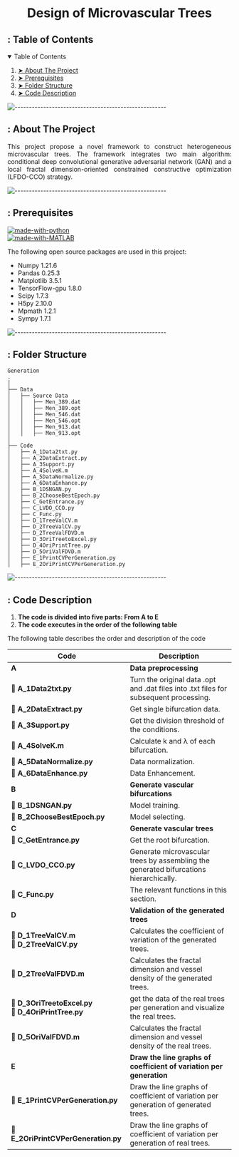 <h1 align="center"> Design of Microvascular Trees </h1>



<!-- TABLE OF CONTENTS -->
<h2 id="table-of-contents"> : Table of Contents</h2>

<details open="open">
  <summary>Table of Contents</summary>
  <ol>
    <li><a href="#about-the-project"> ➤ About The Project</a></li>
    <li><a href="#prerequisites"> ➤ Prerequisites</a></li>
    <li><a href="#folder-structure"> ➤ Folder Structure</a></li>
    <li><a href="#Code-Description"> ➤ Code Description</a></li>
    <!--<li><a href="#experiments">Experiments</a></li>-->
  </ol>
</details>

![-----------------------------------------------------](https://raw.githubusercontent.com/andreasbm/readme/master/assets/lines/rainbow.png)

<!-- ABOUT THE PROJECT -->
<h2 id="about-the-project"> : About The Project</h2>

<p align="justify"> 
  This project propose a novel framework to construct heterogeneous microvascular trees. 
  The framework integrates two main algorithm: conditional deep convolutional generative adversarial network 
  (GAN) and a local fractal dimension-oriented constrained constructive optimization
  (LFDO-CCO) strategy.
</p>

![-----------------------------------------------------](https://raw.githubusercontent.com/andreasbm/readme/master/assets/lines/rainbow.png)

<!-- PREREQUISITES -->
<h2 id="prerequisites"> : Prerequisites</h2>

[![made-with-python](https://img.shields.io/badge/Made%20with-Python_3.7.12-1f425f.svg)](https://www.python.org/) <br>
[![made-with-MATLAB](https://img.shields.io/badge/Made%20with-MATLAB_R2020a-1f425f.svg)](https://www.mathworks.com/) <br>

<!--This project is written in Python programming language. <br>-->
The following open source packages are used in this project:
* Numpy 1.21.6
* Pandas 0.25.3
* Matplotlib 3.5.1
* TensorFlow-gpu 1.8.0
* Scipy 1.7.3 
* H5py 2.10.0
* Mpmath 1.2.1
* Sympy 1.7.1

![-----------------------------------------------------](https://raw.githubusercontent.com/andreasbm/readme/master/assets/lines/rainbow.png)

<!-- FOLDER STRUCTURE -->
<h2 id="folder-structure"> : Folder Structure</h2>

    Generation
    .
    │
    ├── Data
    │   ├── Source Data
    │   │   ├── Men_389.dat
    │   │   ├── Men_389.opt
    │   │   ├── Men_546.dat  
    │   │   ├── Men_546.opt
    │   │   ├── Men_913.dat
    │   │   ├── Men_913.opt
    │
    ├── Code
    │   ├── A_1Data2txt.py
    │   ├── A_2DataExtract.py
    │   ├── A_3Support.py
    │   ├── A_4SolveK.m
    │   ├── A_5DataNormalize.py
    │   ├── A_6DataEnhance.py
    │   ├── B_1DSNGAN.py
    │   ├── B_2ChooseBestEpoch.py
    │   ├── C_GetEntrance.py
    │   ├── C_LVDO_CCO.py
    │   ├── C_Func.py
    │   ├── D_1TreeValCV.m
    │   ├── D_2TreeValCV.py
    │   ├── D_2TreeValFDVD.m
    │   ├── D_3OriTreetoExcel.py
    │   ├── D_4OriPrintTree.py
    │   ├── D_5OriValFDVD.m
    │   ├── E_1PrintCVPerGeneration.py
    │   ├── E_2OriPrintCVPerGeneration.py

![-----------------------------------------------------](https://raw.githubusercontent.com/andreasbm/readme/master/assets/lines/rainbow.png)

<!-- Code-Description -->
<h2 id="Code-Description"> : Code Description</h2>

<p align="justify">
  <ol>
    <li><b>The code is divided into five parts: From A to E</b> </li> 
    <li><b>The code executes in the order of the following table</b></li>
   
  </ol>
  The following table describes the order and description of the code

| Code                                                          | Description                                                                           |
|---------------------------------------------------------------|---------------------------------------------------------------------------------------|
| **A**                                                         | **Data preprocessing**                                                                |
| 📒 **A_1Data2txt.py**                                         | Turn the original data .opt and .dat files into .txt files for subsequent processing. |
| 📒 **A_2DataExtract.py**                                      | Get single bifurcation data.                                                          |
| 📒 **A_3Support.py**                                          | Get the division threshold of the conditions.                                         |
| 📒 **A_4SolveK.m**                                            | Calculate k and λ of each bifurcation.                                                |
| 📒 **A_5DataNormalize.py**                                    | Data normalization.                                                                   |
| 📒 **A_6DataEnhance.py**                                      | Data Enhancement.                                                                     |
| **B**                                                         | **Generate vascular bifurcations**                                                    |
| 📒 **B_1DSNGAN.py**                                           | Model training.                                                                       |
| 📒 **B_2ChooseBestEpoch.py**                                  | Model selecting.                                                                      |
| **C**                                                         | **Generate vascular trees**                                                           |
| 📒 **C_GetEntrance.py**                                       | Get the root bifurcation.                                                             |
| 📒 **C_LVDO_CCO.py**                                          | Generate microvascular trees by assembling the generated bifurcations hierarchically. |
| 📒 **C_Func.py**                                              | The relevant functions in this section.                                               |
| **D**                                                         | **Validation of the generated trees**                                                 |
| 📒 **D_1TreeValCV.m** <br />📒 **D_2TreeValCV.py**            | Calculates the coefficient of variation of the generated trees.                       |
| 📒 **D_2TreeValFDVD.m**                                       | Calculates the fractal dimension and vessel density of the generated trees.           || 📒 **D_3OriTreetoExcel.py** <br />📒 **D_4OriPrintTree.py**  | Calculates the coefficient of variation of the original trees.                       |
| 📒 **D_3OriTreetoExcel.py** <br />📒 **D_4OriPrintTree.py**   | get the data of the real trees per generation and visualize the real trees.           |
| 📒 **D_5OriValFDVD.m**                                        | Calculates the fractal dimension and vessel density of the real trees.                |
| **E**                                                         | **Draw the line graphs of coefficient of variation per generation**                   |
| 📒 **E_1PrintCVPerGeneration.py**                             | Draw the line graphs of coefficient of variation per generation of generated trees.   |
| 📒 **E_2OriPrintCVPerGeneration.py**                          | Draw the line graphs of coefficient of variation per generation of real trees.        |
